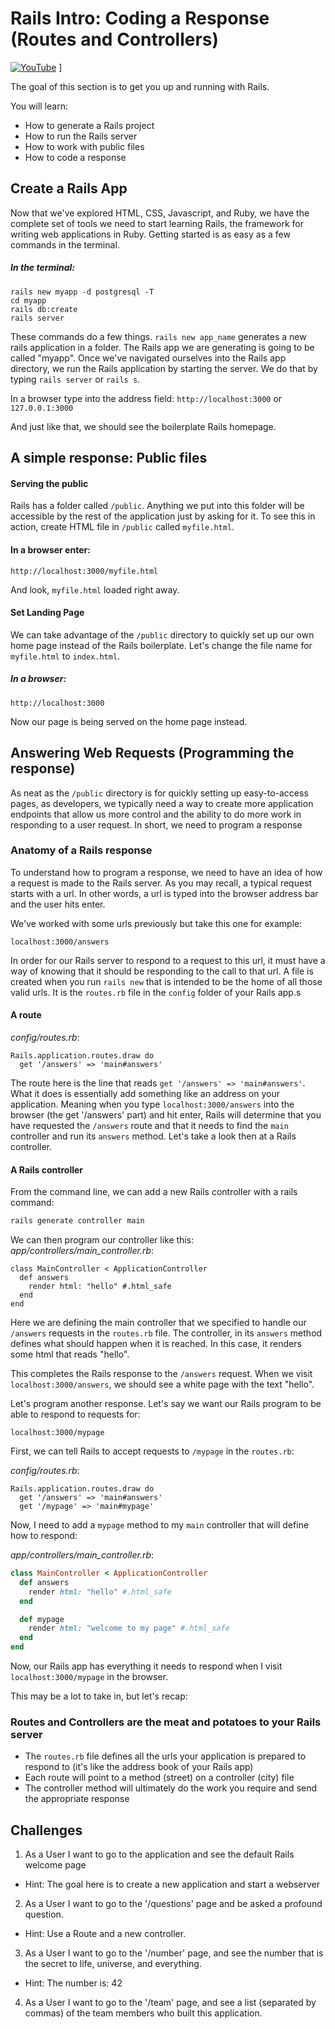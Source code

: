 
# Rails Intro: Coding a Response (Routes and Controllers)


[![YouTube](http://img.youtube.com/vi/WMnFpgYJoCo/0.jpg)](https://www.youtube.com/watch?v=WMnFpgYJoCo)
]


The goal of this section is to get you up and running with Rails.

You will learn:

- How to generate a Rails project
- How to run the Rails server
- How to work with public files
- How to code a response

## Create a Rails App
Now that we've explored HTML, CSS, Javascript, and Ruby, we have the complete set of tools we need to start learning Rails, the framework for writing web applications in Ruby. Getting started is as easy as a few commands in the terminal.

##### In the terminal:
```
rails new myapp -d postgresql -T
cd myapp
rails db:create
rails server
```
These commands do a few things. `rails new app_name` generates a new rails application in a folder. The Rails app we are generating is going to be called "myapp". Once we've navigated ourselves into the Rails app directory, we run the Rails application by starting the server. We do that by typing `rails server` or `rails s`.

In a browser type into the address field:
`http://localhost:3000`
or
`127.0.0.1:3000`

And just like that, we should see the boilerplate Rails homepage.

## A simple response: Public files

#### Serving the public

Rails has a folder called `/public`. Anything we put into this folder will be accessible by the rest of the application just by asking for it. To see this in action, create HTML file in `/public` called `myfile.html`.

#### In a browser enter:

`http://localhost:3000/myfile.html`

And look, `myfile.html` loaded right away.

#### Set Landing Page

We can take advantage of the `/public` directory to quickly set up our own home page instead of the Rails boilerplate. Let's change the file name for `myfile.html` to `index.html`.

##### In a browser:

`http://localhost:3000`

Now our page is being served on the home page instead.

## Answering Web Requests (Programming the response)

As neat as the `/public` directory is for quickly setting up easy-to-access pages, as developers, we typically need a way to create more application endpoints that allow us more control and the ability to do more work in responding to a user request. In short, we need to program a response

### Anatomy of a Rails response

To understand how to program a response, we need to have an idea of how a request is made to the Rails server. As you may recall, a typical request starts with a url. In other words, a url is typed into the browser address bar and the user hits enter.

We've worked with some urls previously but take this one for example:

`localhost:3000/answers`


In order for our Rails server to respond to a request to this url, it must have a way of knowing that it should be responding to the call to that url. A file is created when you run ```rails new``` that is intended to be the home of all those valid urls. It is the ```routes.rb``` file in the ```config``` folder of your Rails app.s

#### A route

*config/routes.rb*:
```
Rails.application.routes.draw do
  get '/answers' => 'main#answers'
```
The route here is the line that reads ```get '/answers' => 'main#answers'```. What it does is essentially add something like an address on your application. Meaning when you type `localhost:3000/answers` into the browser (the get '/answers' part) and hit enter, Rails will determine that you have requested the ```/answers``` route and that it needs to find the ```main``` controller and run its ```answers``` method. Let's take a look then at a Rails controller.

#### A Rails controller
From the command line, we can add a new Rails controller with a rails command:
```bash
rails generate controller main
```

We can then program our controller like this:
*app/controllers/main_controller.rb*:
```
class MainController < ApplicationController
  def answers
    render html: "hello" #.html_safe
  end
end
```

Here we are defining the main controller that we specified to handle our ```/answers``` requests in the ```routes.rb``` file. The controller, in its ```answers``` method defines what should happen when it is reached. In this case, it renders some html that reads "hello".

This completes the Rails response to the ```/answers``` request. When we visit `localhost:3000/answers`, we should see a white page with the text "hello".

Let's program another response. Let's say we want our Rails program to be able to respond to requests for:

```localhost:3000/mypage```

First, we can tell Rails to accept requests to ```/mypage``` in the ```routes.rb```:

*config/routes.rb*:
```
Rails.application.routes.draw do
  get '/answers' => 'main#answers'
  get '/mypage' => 'main#mypage'
```

Now, I need to add a ```mypage``` method to my ```main``` controller that will define how to respond:

*app/controllers/main_controller.rb*:
```ruby
class MainController < ApplicationController
  def answers
    render html: "hello" #.html_safe
  end

  def mypage
    render html: "welcome to my page" #.html_safe
  end
end
```

Now, our Rails app has everything it needs to respond when I visit ```localhost:3000/mypage``` in the browser.

This may be a lot to take in, but let's recap:

### Routes and Controllers are the meat and potatoes to your Rails server

- The ```routes.rb``` file defines all the urls your application is prepared to respond to (it's like the address book of your Rails app)
- Each route will point to a method (street) on a controller (city) file
- The controller method will ultimately do the work you require and send the appropriate response

## Challenges

1) As a User I want to go to the application and see the default Rails welcome page
* Hint:  The goal here is to create a new application and start a webserver

2) As a User I want to go to the '/questions' page and be asked a profound question.
* Hint: Use a Route and a new controller.

3) As a User I want to go to the '/number' page, and see the number that is the secret to life, universe, and everything.
* Hint:  The number is: 42

4) As a User I want to go to the '/team' page, and see a list (separated by commas) of the team members who built this application.
